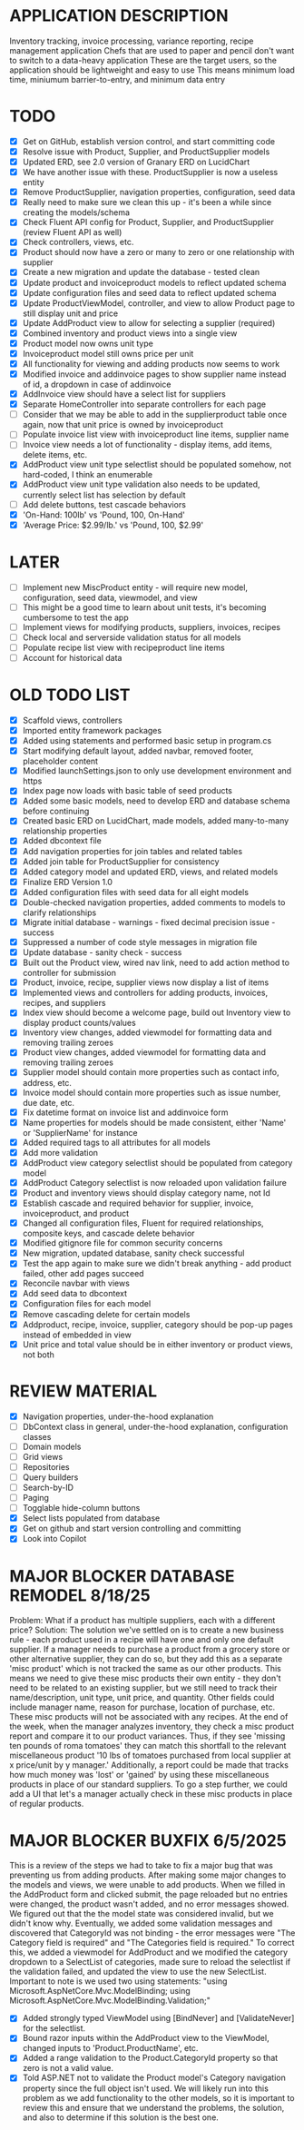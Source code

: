 ﻿# APPLICATION DESCRIPTION
Inventory tracking, invoice processing, variance reporting, recipe management application
Chefs that are used to paper and pencil don't want to switch to a data-heavy application
These are the target users, so the application should be lightweight and easy to use
This means minimum load time, miniumum barrier-to-entry, and minimum data entry

# TODO
- [x] Get on GitHub, establish version control, and start committing code
- [x] Resolve issue with Product, Supplier, and ProductSupplier models
- [x] Updated ERD, see 2.0 version of Granary ERD on LucidChart
- [x] We have another issue with these. ProductSupplier is now a useless entity
- [x] Remove ProductSupplier, navigation properties, configuration, seed data
- [x] Really need to make sure we clean this up - it's been a while since creating the models/schema
- [x] Check Fluent API config for Product, Supplier, and ProductSupplier (review Fluent API as well)
- [x] Check controllers, views, etc.
- [x] Product should now have a zero or many to zero or one relationship with supplier
- [x] Create a new migration and update the database - tested clean
- [x] Update product and invoiceproduct models to reflect updated schema
- [x] Update configuration files and seed data to reflect updated schema
- [x] Update ProductViewModel, controller, and view to allow Product page to still display unit and price
- [x] Update AddProduct view to allow for selecting a supplier (required)
- [x] Combined inventory and product views into a single view
- [x] Product model now owns unit type
- [x] Invoiceproduct model still owns price per unit
- [x] All functionality for viewing and adding products now seems to work
- [x] Modified invoice and addinvoice pages to show supplier name instead of id, a dropdown in case of addinvoice
- [x] AddInvoice view should have a select list for suppliers
- [x] Separate HomeController into separate controllers for each page
- [ ] Consider that we may be able to add in the supplierproduct table once again, now that unit price is owned by invoiceproduct
- [ ] Populate invoice list view with invoiceproduct line items, supplier name
- [ ] Invoice view needs a lot of functionality - display items, add items, delete items, etc.
- [x] AddProduct view unit type selectlist should be populated somehow, not hard-coded, I think an enumerable
- [x] AddProduct view unit type validation also needs to be updated, currently select list has selection by default
- [ ] Add delete buttons, test cascade behaviors
- [x] 'On-Hand: 100lb' vs 'Pound, 100, On-Hand'
- [x] 'Average Price: $2.99/lb.' vs 'Pound, 100, $2.99'

# LATER
- [ ] Implement new MiscProduct entity - will require new model, configuration, seed data, viewmodel, and view
- [ ] This might be a good time to learn about unit tests, it's becoming cumbersome to test the app
- [ ] Implement views for modifying products, suppliers, invoices, recipes
- [ ] Check local and serverside validation status for all models
- [ ] Populate recipe list view with recipeproduct line items
- [ ] Account for historical data

# OLD TODO LIST
- [x] Scaffold views, controllers
- [x] Imported entity framework packages
- [x] Added using statements and performed basic setup in program.cs
- [x] Start modifying default layout, added navbar, removed footer, placeholder content
- [x] Modified launchSettings.json to only use development environment and https
- [x] Index page now loads with basic table of seed products
- [x] Added some basic models, need to develop ERD and database schema before continuing
- [x] Created basic ERD on LucidChart, made models, added many-to-many relationship properties
- [x] Added dbcontext file
- [x] Add navigation properties for join tables and related tables
- [x] Added join table for ProductSupplier for consistency
- [x] Added category model and updated ERD, views, and related models
- [x] Finalize ERD Version 1.0
- [x] Added configuration files with seed data for all eight models
- [x] Double-checked navigation properties, added comments to models to clarify relationships
- [x] Migrate initial database - warnings - fixed decimal precision issue - success
- [x] Suppressed a number of code style messages in migration file
- [x] Update database - sanity check - success
- [x] Built out the Product view, wired nav link, need to add action method to controller for submission
- [x] Product, invoice, recipe, supplier views now display a list of items
- [x] Implemented views and controllers for adding products, invoices, recipes, and suppliers
- [x] Index view should become a welcome page, build out Inventory view to display product counts/values
- [x] Inventory view changes, added viewmodel for formatting data and removing trailing zeroes
- [x] Product view changes, added viewmodel for formatting data and removing trailing zeroes
- [x] Supplier model should contain more properties such as contact info, address, etc.
- [x] Invoice model should contain more properties such as issue number, due date, etc.
- [x] Fix datetime format on invoice list and addinvoice form 
- [x] Name properties for models should be made consistent, either 'Name' or 'SupplierName' for instance
- [x] Added required tags to all attributes for all models 
- [x] Add more validation
- [x] AddProduct view category selectlist should be populated from category model
- [x] AddProduct Category selectlist is now reloaded upon validation failure
- [x] Product and inventory views should display category name, not Id
- [x] Establish cascade and required behavior for supplier, invoice, invoiceproduct, and product
- [x] Changed all configuration files, Fluent for required relationships, composite keys, and cascade delete behavior
- [x] Modified gitignore file for common security concerns
- [x] New migration, updated database, sanity check successful
- [x] Test the app again to make sure we didn't break anything - add product failed, other add pages succeed
- [x] Reconcile navbar with views 
- [x] Add seed data to dbcontext
- [x] Configuration files for each model
- [x] Remove cascading delete for certain models
- [x] Addproduct, recipe, invoice, supplier, category should be pop-up pages instead of embedded in view
- [x] Unit price and total value should be in either inventory or product views, not both

# REVIEW MATERIAL
- [x] Navigation properties, under-the-hood explanation
- [ ] DbContext class in general, under-the-hood explanation, configuration classes
- [ ] Domain models
- [ ] Grid views
- [ ] Repositories
- [ ] Query builders
- [ ] Search-by-ID
- [ ] Paging
- [ ] Togglable hide-column buttons
- [x] Select lists populated from database
- [x] Get on github and start version controlling and committing
- [x] Look into Copilot

# MAJOR BLOCKER DATABASE REMODEL 8/18/25
Problem: What if a product has multiple suppliers, each with a different price?
Solution: The solution we've settled on is to create a new business rule - each product used in
a recipe will have one and only one default supplier. If a manager needs to purchase a product 
from a grocery store or other alternative supplier, they can do so, but they add this 
as a separate 'misc product' which is not tracked the same as our other products. This means we 
need to give these misc products their own entity - they don't need to be related to an existing 
supplier, but we still need to track their name/description, unit type, unit price, and quantity.
Other fields could include manager name, reason for purchase, location of purchase, etc.
These misc products will not be associated with any recipes. At the end of the week, when the 
manager analyzes inventory, they check a misc product report and compare it to our product variances.
Thus, if they see 'missing ten pounds of roma tomatoes' they can match this shortfall to the relevant
miscellaneous product '10 lbs of tomatoes purchased from local supplier at x price/unit by y manager.' 
Additionally, a report could be made that tracks how much money was 'lost' or 'gained' by using these 
miscellaneous products in place of our standard suppliers. To go a step further, we could add a UI that 
let's a manager actually check in these misc products in place of regular products.

# MAJOR BLOCKER BUXFIX 6/5/2025
This is a review of the steps we had to take to fix a major bug that was preventing us from adding products.
After making some major changes to the models and views, we were unable to add products. When we filled in the
AddProduct form and clicked submit, the page reloaded but no entries were changed, the product wasn't added, and
no error messages showed. We figured out that the the model state was considered invalid, but we didn't know why.
Eventually, we added some validation messages and discovered that CategoryId was not binding - the error messages 
were "The Category field is required" and "The Categories field is required." To correct this, we added a viewmodel
for AddProduct and we modified the category dropdown to a SelectList of categories, made sure to reload the 
selectlist if the validation failed, and updated the view to use the new SelectList. Important to note is we used two 
using statements: "using Microsoft.AspNetCore.Mvc.ModelBinding; using Microsoft.AspNetCore.Mvc.ModelBinding.Validation;"
- [x] Added strongly typed ViewModel using [BindNever] and [ValidateNever] for the selectlist.
- [x] Bound razor inputs within the AddProduct view to the ViewModel, changed inputs to 'Product.ProductName', etc.
- [x] Added a range validation to the Product.CategoryId property so that zero is not a valid value.
- [x] Told ASP.NET not to validate the Product model's Category navigation property since the full object isn't used.
We will likely run into this problem as we add functionality to the other models, so it is important to review this
and ensure that we understand the problems, the solution, and also to determine if this solution is the best one.
